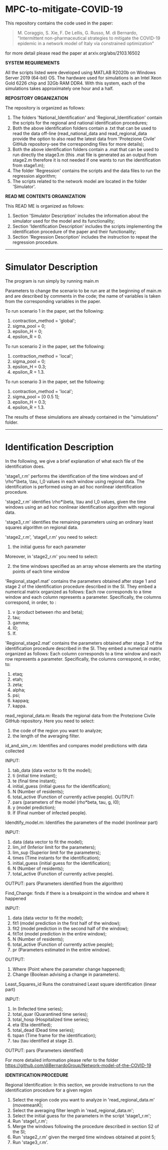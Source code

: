 # MPC-to-mitigate-COVID-19
This repository contains the code used in the paper: 

> M. Coraggio, S. Xie, F. De Lellis, G. Russo, M. di Bernardo, "Intermittent non-pharmaceutical strategies to mitigate the COVID-19 epidemic in a network model of Italy via constrained optimization"

for more detail please read the paper at arxiv.org/abs/2103.16502


**SYSTEM REQUIREMENTS**

All the scripts listed were developed using MATLAB R2020b on Windows Server 2019 (64-bit) OS.
The hardware used for simulations is an Intel Xeon Gold 6226 chip and 32Gb RAM DDR4.
With this system, each of the simulations takes approximately one hour and a half. 


**REPOSITORY ORGANIZATION** 

The repository is organized as follows:
1. The folders 'National_Identification' and 'Regional_Identification' contain the scripts for the regional and national identification procedures;
2. Both the above identification folders contain a .txt that can be used to read the data off-line (read_national_data and read_regional_data provide the option to also read the latest data from 'Protezione Civile' GitHub repository-see the corresponding files for more details);
3. Both the above identification folders contain a .mat that can be used to run directly the stage3.m (this .mat file is generated as an output from stage2.m therefore it is not needed if one wants to run the identification from stage1.m);
4. The folder 'Regression' contains the scripts and the data files to run the regression algorithm;
5. The scripts related to the network model are located in the folder 'Simulator'.

**READ ME CONTENTS ORGANIZATION**

This READ ME is organized as follows:
1. Section 'Simulator Description' includes the information about the simulator used for the model and its functionality;
2. Section 'Identification Description' includes the scripts implementing the identification procedure of the paper and their functionality;
3. Section 'Regression Description' includes the instruction to repeat the regression procedure.
----------------------------------------------------------------------------------------------------------------------------------------------------
# Simulator Description

The program is run simply by running main.m

Parameters to change the scenario to be run are at the beginning of main.m and are described by comments in the code; the name of variables is taken from the corresponding variables in the paper.

To run scenario 1 in the paper, set the following:
1. contraction_method = 'global';
2. sigma_pool         = 0;
3. epsilon_H          = 0; 
4. epsilon_R          = 0.   

To run scenario 2 in the paper, set the following:
1. contraction_method = 'local';
2. sigma_pool         = 0;
3. epsilon_H          = 0.3; 
4. epsilon_R          = 1.3.    

To run scenario 3 in the paper, set the following:
1. contraction_method = 'local';
2. sigma_pool         = [0 0.5 1];
3. epsilon_H          = 0.3; 
5. epsilon_R          = 1.3.    

The results of these simulations are already contained in the "simulations" folder.

----------------------------------------------------------------------------------------------------------------------------------------------------
# Identification Description

In the following, we give a brief explanation of what each file of the identification does.

'stage1_r.m' performs the identification of the time windows and of \rho*\beta, \tau, I_0 values in each window using
regional data. The identification is performed using an ad hoc nonlinear identification procedure.


'stage2_r.m' identifies \rho*\beta, \tau and I_0 values, given the time windows using an ad hoc nonlinear 
identification algorithm with regional data.


'stage3_r.m' identifies the remaining parameters using an ordinary least squares algorithm on regional data.
 
'stage2_r.m', 'stage1_r.m' you need to select:
1. the initial guess for each parameter

Moreover, in 'stage2_r.m' you need to select:

2. the time windows specified as an array whose elements are the starting points of each time window

'Regional_stage1.mat' contains the parameters obtained after stage 1 and stage 2 of the identification procedure described in the SI. They embed a numerical matrix organized as follows: Each row corresponds to a time window and each column represents a parameter. Specifically, the columns correspond, in order, to :
1. v (product between rho and beta);
2. tau;
3. gamma;
4. I0;
5. If.

'Regional_stage2.mat' contains the parameters obtained after stage 3 of the identification procedure described in the SI. They embed a numerical matrix organized as follows: Each column corresponds to a time window and each row represents a parameter. Specifically, the columns correspond, in order, to:
1. etaq;
1. etah;
2. zeta;
3. alpha;
4. psi;
5. kappaq;
6. kappa.

read_regional_data.m: 
Reads the regional data from the Protezione Civile GitHub repository. Here you need to select:
1. the code of the region you want to analyze;
2. the length of the averaging filter.


id_and_sim_r.m: 
Identifies and compares model predictions with data collected


INPUT:     
1. tab_data        (data vector to fit the model);
2. ti              (initial time instant);
3. te              (final time instant);
4. initial_guess    (initial guess for the identification);
5. N               (Number of residents);
6. total_active    (Function of currently active people).
OUTPUT: 
1. pars            (parameters of the model (rho*beta, tau, g, I0);
2. y               (model prediction);
3. If              (Final number of infected people).

Idendtify_model.m: 
Identifies the parameters of the model (nonlinear part)

INPUT:  
1. data            (data vector to fit the model);
2. lim_inf         (Inferior limit for the parameters);
3. lim_sup         (Superior limit for the parameters);
4. times           (Time instants for the identification);
5. initial_guess    (initial guess for the identification);
6. N               (Number of residents);
7. total_active    (Function of currently active people).

OUTPUT: pars            (Parameters identified from the algorithm)

Find_Change: 
finds if there is a breakpoint in the window and where it happened

INPUT:  
1. data            (data vector to fit the model);
2. fit1            (model prediction in the first half of the window);
3. fit2            (model prediction in the second half of the window);
4. fitTot          (model prediction in the entire window);
5. N               (Number of residents);
6. total_active    (Function of currently active people);
7. pr              (Parameters estimated in the entire window).
 

OUTPUT: 
1. Where           (Point where the parameter change happened);
2. Change          (Boolean advising a change in parameters).

 

Least_Squares_id
Runs the constrained Least square identification (linear part)


INPUT:  
1. In              (Infected time series);
2. total_quar      (Quarantined time series);
3. total_hosp      (Hospitalized time series);
4. eta             (Eta identified);
5. total_dead      (Dead time series);
6. tspan           (Time frame for the identification);
7. tau             (tau identified at stage 2).

OUTPUT: pars            (Parameters identified)

For more detailed information please refer to the folder https://github.com/diBernardoGroup/Network-model-of-the-COVID-19

**IDENTIFICATION PROCEDURE**

Regional Identification: In this section, we provide instructions to run the identification procedure for a given region

1. Select the region code you want to analyze in 'read_regional_data.m' (movemeanK); 
2. Select the averaging filter length in 'read_regional_data.m'; 
3. Select the initial guess for the parameters in the script 'stage1_r.m';
4. Run 'stage1_r.m';
5. Merge the windows following the procedure described in section S2 of the SI;
6. Run 'stage2_r.m' given the merged time windows obtained at point 5;
7. Run 'stage3_r.m'.
